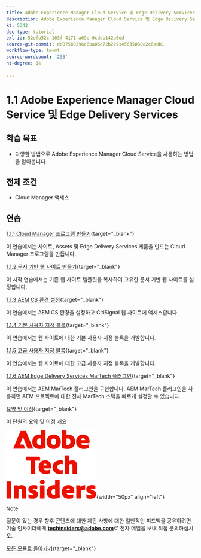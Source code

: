 ```yaml
---
title: Adobe Experience Manager Cloud Service 및 Edge Delivery Services
description: Adobe Experience Manager Cloud Service 및 Edge Delivery Services
kt: 5342
doc-type: tutorial
exl-id: 52efb52c-103f-4171-a69e-0cddb142a0ed
source-git-commit: dd075b0296c6ba06d72b229145635060c2c6abb1
workflow-type: tm+mt
source-wordcount: '233'
ht-degree: 1%

---
```


# 1.1 Adobe Experience Manager Cloud Service 및 Edge Delivery Services

## 학습 목표

- 다양한 방법으로 Adobe Experience Manager Cloud Service을 사용하는 방법을 알아봅니다.

## 전제 조건

- Cloud Manager 액세스

## 연습

[1.1.1 Cloud Manager 프로그램 만들기](./ex1.md){target="_blank"}

이 연습에서는 사이트, Assets 및 Edge Delivery Services 제품을 만드는 Cloud Manager 프로그램을 만듭니다.

[1.1.2 문서 기반 웹 사이트 만들기](./ex2.md){target="_blank"}

이 시작 연습에서는 기존 웹 사이트 템플릿을 복사하여 고유한 문서 기반 웹 사이트를 설정합니다.

[1.1.3 AEM CS 환경 설정](./ex3.md){target="_blank"}

이 연습에서는 AEM CS 환경을 설정하고 CitiSignal 웹 사이트에 액세스합니다.

[1.1.4 기본 사용자 지정 블록](./ex4.md){target="_blank"}

이 연습에서는 웹 사이트에 대한 기본 사용자 지정 블록을 개발합니다.

[1.1.5 고급 사용자 지정 블록](./ex5.md){target="_blank"}

이 연습에서는 웹 사이트에 대한 고급 사용자 지정 블록을 개발합니다.

[1.1.6 AEM Edge Delivery Services MarTech 플러그인](./ex6.md){target="_blank"}

이 연습에서는 AEM MarTech 플러그인을 구현합니다. AEM MarTech 플러그인을 사용하면 AEM 프로젝트에 대한 전체 MarTech 스택을 빠르게 설정할 수 있습니다.

[요약 및 이점](./summary.md){target="_blank"}

이 단원의 요약 및 이점 개요

![기술 내부자](./../../../assets/images/techinsiders.png){width="50px" align="left"}

>[!NOTE]
>
>질문이 있는 경우 향후 콘텐츠에 대한 제안 사항에 대한 일반적인 피드백을 공유하려면 기술 인사이더에게 **techinsiders@adobe.com**&#x200B;로 전자 메일을 보내 직접 문의하십시오.

[모든 모듈로 돌아가기](../../../overview.md){target="_blank"}
